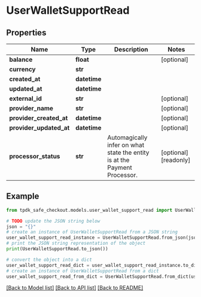 # UserWalletSupportRead



## Properties

Name | Type | Description | Notes
------------ | ------------- | ------------- | -------------
**balance** | **float** |  | [optional] 
**currency** | **str** |  | 
**created_at** | **datetime** |  | 
**updated_at** | **datetime** |  | 
**external_id** | **str** |  | [optional] 
**provider_name** | **str** |  | [optional] 
**provider_created_at** | **datetime** |  | [optional] 
**provider_updated_at** | **datetime** |  | [optional] 
**processor_status** | **str** | Automagically infer on what state the entity is at the Payment Processor. | [optional] [readonly] 

## Example

```python
from tpdk_safe_checkout.models.user_wallet_support_read import UserWalletSupportRead

# TODO update the JSON string below
json = "{}"
# create an instance of UserWalletSupportRead from a JSON string
user_wallet_support_read_instance = UserWalletSupportRead.from_json(json)
# print the JSON string representation of the object
print(UserWalletSupportRead.to_json())

# convert the object into a dict
user_wallet_support_read_dict = user_wallet_support_read_instance.to_dict()
# create an instance of UserWalletSupportRead from a dict
user_wallet_support_read_from_dict = UserWalletSupportRead.from_dict(user_wallet_support_read_dict)
```
[[Back to Model list]](../README.md#documentation-for-models) [[Back to API list]](../README.md#documentation-for-api-endpoints) [[Back to README]](../README.md)


